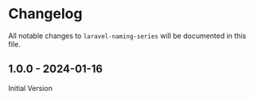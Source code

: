 # Changelog

All notable changes to `laravel-naming-series` will be documented in this file.

## 1.0.0 - 2024-01-16

Initial Version
